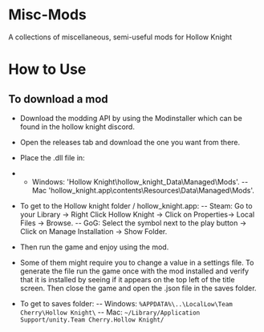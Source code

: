 # Misc-Mods
A collections of miscellaneous, semi-useful mods for Hollow Knight

# How to Use
## To download a mod 
- Download the modding API by using the Modinstaller which can be found in the hollow knight discord.
- Open the releases tab and download the one you want from there.
- Place the .dll file in: 
- - Windows: 'Hollow Knight\hollow_knight_Data\Managed\Mods'.
-- Mac 'hollow_knight.app\contents\Resources\Data\Managed\Mods'.
- To get to the Hollow knight folder / hollow_knight.app:
-- Steam: Go to your Library -> Right Click Hollow Knight -> Click on Properties-> Local Files -> Browse.
-- GoG: Select the symbol next to the play button -> Click on Manage Installation -> Show Folder.
- Then run the game and enjoy using the mod.

- Some of them might require you to change a value in a settings file. To generate the file run the game once with the mod installed and verify that it is installed by seeing if it appears on the top left of the title screen. Then close the game and open the .json file in the saves folder.
- To get to saves folder:
-- Windows: `%APPDATA%\..\LocalLow\Team Cherry\Hollow Knight\`
-- Mac: `~/Library/Application Support/unity.Team Cherry.Hollow Knight/`
